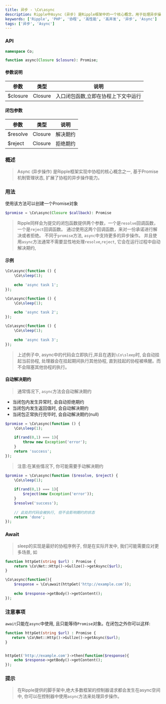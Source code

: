 ```yaml
---
title: 异步 - \Co\async
description: Ripple中Async (异步) 是Ripple框架中的一个核心概念，用于处理异步操作。Async对象代表一个异步操作的最终完成或失败，以及其结果值。
keywords: ['Ripple', 'PHP', '协程', '高性能', '高并发', '异步', 'Async']
tags: ['异步', 'Async']
---
```


### API

```php
namespace Co;

function async(Closure $closure): Promise;
```

#### 参数说明

| 参数       | 类型      | 说明                 |
|----------|---------|--------------------|
| $closure | Closure | 入口闭包函数,立即在协程上下文中运行 |

#### 闭包参数

| 参数       | 类型      | 说明   |
|----------|---------|------|
| $resolve | Closure | 解决期约 |
| $reject  | Closure | 拒绝期约 |

### 概述

> Async (异步操作) 是Ripple框架实现中协程的核心概念之一, 基于Promise机制管理状态, 扩展了协程的异步操作能力。

### 用法

使用该方法可以创建一个Promise对象

```php
$promise = \Co\async(Closure $callback): Promise
```

> Ripple同样会为提交的闭包函数提供两个参数，一个是`resolve`回调函数，一个是`reject`回调函数。
> 通过使用这两个回调函数，来对一份承诺进行解决或者拒绝。 不同于`promise`方法, `async`中支持更多的异步操作。
> 并且使用`async`方法通常不需要显性地处理`resolve`,`reject`, 它会在运行过程中自动解决期约,

#### 示例

```php
\Co\async(function () {
    \Co\sleep(1);
    
    echo 'async task 1';
});

\Co\async(function () {
    \Co\sleep(1);
    
    echo 'async task 2';
});

\Co\async(function () {
    \Co\sleep(1);
    
    echo 'async task 3';
});
```

> 上述例子中, async中的代码会立即执行,并且在遇到`\Co\sleep`时, 会自动挂起当前协程, 处理器会在挂起期间执行其他协程,
> 直到挂起的协程被唤醒。而不会阻塞其他协程的执行。

#### 自动解决期约

> 通常情况下, `async`方法会自动解决期约

- 当闭包内发生异常时, 会自动拒绝期约
- 当闭包内发生返回值时, 会自动解决期约
- 当闭包正常执行完毕时, 会自动解决期约(null)

```php
$promise = \Co\async(function () {
    \Co\sleep(1);
    
    if(rand(0,1) === 1){
        throw new Exception('error');
    }
    return 'success';
});
```

> 注意:在某些情况下, 你可能需要手动解决期约

```php
$promise = \Co\async(function ($resolve, $reject) {
    \Co\sleep(1);
    
    if(rand(0,1) === 1){
        $reject(new Exception('error'));
    }
    $resolve('success');
    
    // 此处的代码会被执行, 但不会影响期约的状态
    return 'done';
});
```

### Await

> sleep的实现是最好的协程序例子, 但是在实际开发中, 我们可能需要应对更多场景, 如

```php
function httpGet(string $url) : Promise {
    return \Co\Net::Http()->Gullze()->getAsync($url);
}

\Co\async(function(){
    $response = \Co\await(httpGet('http://example.com'));
    
    echo $response->getBody()->getContent();
});
```

### 注意事项

`await`只能在`async`中使用, 且只能等待`Promise`对象。在闭包之外你可以这样:

```php
function httpGet(string $url) : Promise {
   return \Co\Net::Http()->Gullze()->getAsync($url);
}


httpGet('http://example.com')->then(function($response){
    echo $response->getBody()->getContent();
});
```

### 提示

> 在Ripple提供的脚手架中,绝大多数框架的控制器请求都会发生在async空间中, 你可以在控制器中使用`async`方法来处理异步操作。

